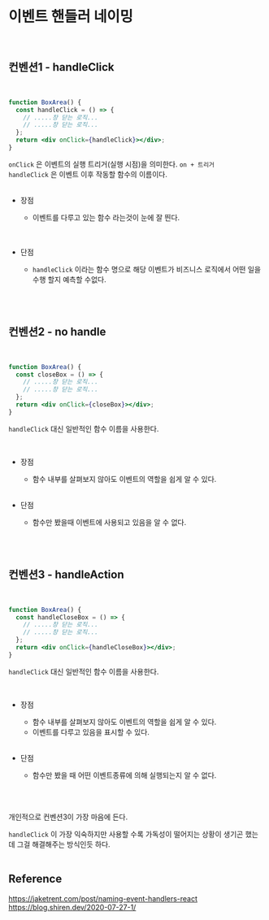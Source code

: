 # 이벤트 핸들러 네이밍

<br>

## 컨벤션1 - handleClick

<br>

```jsx
function BoxArea() {
  const handleClick = () => {
    // .....창 닫는 로직...
    // .....창 닫는 로직...
  };
  return <div onClick={handleClick}></div>;
}
```

`onClick` 은 이벤트의 실행 트리거(실행 시점)을 의미한다. `on + 트리거`  
`handleClick` 은 이벤트 이후 작동할 함수의 이름이다.  
<br>

- 장점

  - 이벤트를 다루고 있는 함수 라는것이 눈에 잘 띈다.  
    <br>
    <br>

- 단점
  - `handleClick` 이라는 함수 명으로 해당 이벤트가 비즈니스 로직에서 어떤 일을 수행 할지 예측할 수없다.

<br>
<br>

## 컨벤션2 - no handle

<br>

```jsx
function BoxArea() {
  const closeBox = () => {
    // .....창 닫는 로직...
    // .....창 닫는 로직...
  };
  return <div onClick={closeBox}></div>;
}
```

`handleClick` 대신 일반적인 함수 이름을 사용한다.

<br>

- 장점

  - 함수 내부를 살펴보지 않아도 이벤트의 역할을 쉽게 알 수 있다.
    <br>
    <br>

- 단점
  - 함수만 봤을때 이벤트에 사용되고 있음을 알 수 없다.

<br>
<br>

## 컨벤션3 - handleAction

<br>

```jsx
function BoxArea() {
  const handleCloseBox = () => {
    // .....창 닫는 로직...
    // .....창 닫는 로직...
  };
  return <div onClick={handleCloseBox}></div>;
}
```

`handleClick` 대신 일반적인 함수 이름을 사용한다.

  <br>

- 장점

  - 함수 내부를 살펴보지 않아도 이벤트의 역할을 쉽게 알 수 있다.
  - 이벤트를 다루고 있음을 표시할 수 있다.
    <br>
    <br>

- 단점
  - 함수만 봤을 때 어떤 이벤트종류에 의해 실행되는지 알 수 없다.

<br>
<br>

개인적으로 컨벤션3이 가장 마음에 든다.

`handleClick` 이 가장 익숙하지만 사용할 수록 가독성이 떨어지는 상황이 생기곤 했는데 그걸 해결해주는 방식인듯 하다.
<br>
<br>

## Reference

https://jaketrent.com/post/naming-event-handlers-react  
https://blog.shiren.dev/2020-07-27-1/
